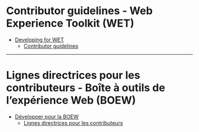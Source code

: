 # Contributor guidelines - Web Experience Toolkit (WET)

* [Developing for WET](https://github.com/wet-boew/wet-boew/wiki/Developing-for-WET)
  * [Contributor guidelines](https://github.com/wet-boew/wet-boew/wiki/Contributor-guidelines)

-------------------------------------------------------------------


# Lignes directrices pour les contributeurs - Boîte à outils de l’expérience Web (BOEW)

* [Développer pour la BOEW](https://github.com/wet-boew/wet-boew/wiki/Développer-pour-la-boew)
  * [Lignes directrices pour les contributeurs](https://github.com/wet-boew/wet-boew/wiki/Lignes-directrices-pour-les-contributeurs)